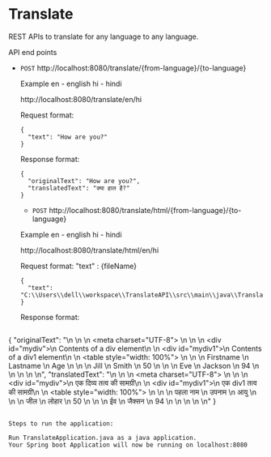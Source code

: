 # Translate

REST APIs to translate for any language to any language.

API end points 
- `POST` http://localhost:8080/translate/{from-language}/{to-language}

  Example
  en - english
  hi - hindi 

  http://localhost:8080/translate/en/hi

  Request format:
  ```
  {
    "text": "How are you?"
  }
  ```
  
  Response format:
  ```
  {
    "originalText": "How are you?",
    "translatedText": "क्या हाल है?"
  }
  ```
  
  - `POST` http://localhost:8080/translate/html/{from-language}/{to-language}

  Example
  en - english
  hi - hindi 

  http://localhost:8080/translate/html/en/hi

  Request format: 
  "text" : {fileName}
  ```
  {
    "text": "C:\\Users\\dell\\workspace\\TranslateAPI\\src\\main\\java\\TranslateHtml.html"
  }
  ```
  
  Response format:
  ```
{
    "originalText": "<html>\n <head> \n  <title>My title</title> \n  <meta charset=\"UTF-8\"> \n </head> \n <body> \n  <div id=\"mydiv\">\n   Contents of a div element\n  </div> \n  <div id=\"mydiv1\">\n   Contents of a div1 element\n  </div> \n  <table style=\"width: 100%\"> \n   <tbody>\n    <tr> \n     <th>Firstname</th> \n     <th>Lastname</th> \n     <th>Age</th> \n    </tr> \n    <tr> \n     <td>Jill</td> \n     <td>Smith</td> \n     <td>50</td> \n    </tr> \n    <tr> \n     <td>Eve</td> \n     <td>Jackson</td> \n     <td>94</td> \n    </tr> \n   </tbody>\n  </table>  \n </body>\n</html>",
    "translatedText": "<html>\n <head> \n  <title>मेरा शीर्षक</title> \n  <meta charset=\"UTF-8\"> \n </head> \n <body> \n  <div id=\"mydiv\">\n   एक दिव्य तत्व की सामग्री\n  </div> \n  <div id=\"mydiv1\">\n   एक div1 तत्व की सामग्री\n  </div> \n  <table style=\"width: 100%\"> \n   <tbody>\n    <tr> \n     <th>पहला नाम</th> \n     <th>उपनाम</th> \n     <th>आयु</th> \n    </tr> \n    <tr> \n     <td>जील</td> \n     <td>लोहार</td> \n     <td>50</td> \n    </tr> \n    <tr> \n     <td>ईव</td> \n     <td>जैक्सन</td> \n     <td>94</td> \n    </tr> \n   </tbody>\n  </table>  \n </body>\n</html>"
}
  ```
  
  Steps to run the application:
  
  Run TranslateApplication.java as a java application.
  Your Spring boot Application will now be running on localhost:8080
  